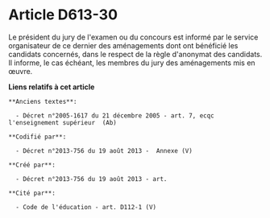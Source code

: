 # Article D613-30

Le président du jury de l'examen ou du concours est informé par le service organisateur de ce dernier des aménagements dont
ont bénéficié les candidats concernés, dans le respect de la règle d'anonymat des candidats. Il informe, le cas échéant, les
membres du jury des aménagements mis en œuvre.

**Liens relatifs à cet article**

	**Anciens textes**:

	  - Décret n°2005-1617 du 21 décembre 2005 - art. 7, ecqc l'enseignement supérieur  (Ab)

	**Codifié par**:

	  - Décret n°2013-756 du 19 août 2013 -  Annexe (V)

	**Créé par**:

	  - Décret n°2013-756 du 19 août 2013 - art.

	**Cité par**:

	  - Code de l'éducation - art. D112-1 (V)
